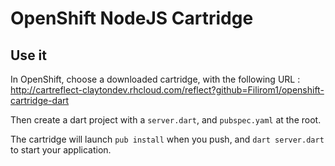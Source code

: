# OpenShift NodeJS Cartridge

## Use it

In OpenShift, choose a downloaded cartridge, with the following URL : http://cartreflect-claytondev.rhcloud.com/reflect?github=Filirom1/openshift-cartridge-dart

Then create a dart project with a `server.dart`, and `pubspec.yaml` at the root.

The cartridge will launch `pub install` when you push, and `dart server.dart` to start your application.

